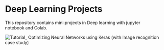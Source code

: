 # Deep Learning Projects
This repository contains mini projects in Deep learning with jupyter notebook and Colab.



![Tutorial_ Optimizing Neural Networks using Keras (with Image recognition case study)](https://github.com/Kishan28p/Deep-Learning-Projects/assets/152389063/339ed4cd-7798-4b90-aa5b-ea26c53c271f)
